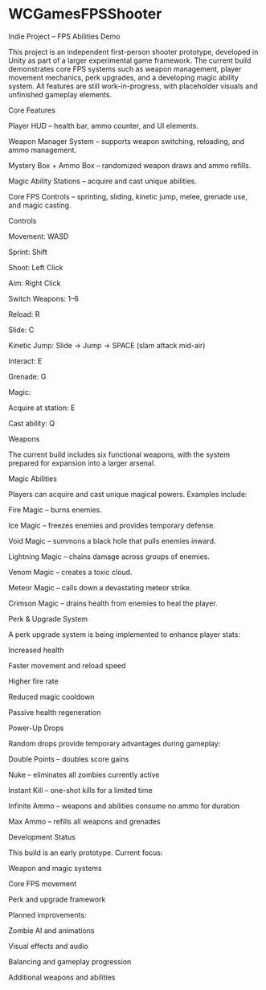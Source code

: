 # WCGamesFPSShooter
Indie Project – FPS Abilities Demo

This project is an independent first-person shooter prototype, developed in Unity as part of a larger experimental game framework.
The current build demonstrates core FPS systems such as weapon management, player movement mechanics, perk upgrades, and a developing magic ability system.
All features are still work-in-progress, with placeholder visuals and unfinished gameplay elements.

Core Features

Player HUD – health bar, ammo counter, and UI elements.

Weapon Manager System – supports weapon switching, reloading, and ammo management.

Mystery Box + Ammo Box – randomized weapon draws and ammo refills.

Magic Ability Stations – acquire and cast unique abilities.

Core FPS Controls – sprinting, sliding, kinetic jump, melee, grenade use, and magic casting.

Controls

Movement: WASD

Sprint: Shift

Shoot: Left Click

Aim: Right Click

Switch Weapons: 1–6

Reload: R

Slide: C

Kinetic Jump: Slide → Jump → SPACE (slam attack mid-air)

Interact: E

Grenade: G

Magic:

Acquire at station: E

Cast ability: Q

Weapons

The current build includes six functional weapons, with the system prepared for expansion into a larger arsenal.

Magic Abilities

Players can acquire and cast unique magical powers. Examples include:

Fire Magic – burns enemies.

Ice Magic – freezes enemies and provides temporary defense.

Void Magic – summons a black hole that pulls enemies inward.

Lightning Magic – chains damage across groups of enemies.

Venom Magic – creates a toxic cloud.

Meteor Magic – calls down a devastating meteor strike.

Crimson Magic – drains health from enemies to heal the player.

Perk & Upgrade System

A perk upgrade system is being implemented to enhance player stats:

Increased health

Faster movement and reload speed

Higher fire rate

Reduced magic cooldown

Passive health regeneration

Power-Up Drops

Random drops provide temporary advantages during gameplay:

Double Points – doubles score gains

Nuke – eliminates all zombies currently active

Instant Kill – one-shot kills for a limited time

Infinite Ammo – weapons and abilities consume no ammo for duration

Max Ammo – refills all weapons and grenades

Development Status

This build is an early prototype.
Current focus:

Weapon and magic systems

Core FPS movement

Perk and upgrade framework

Planned improvements:

Zombie AI and animations

Visual effects and audio

Balancing and gameplay progression

Additional weapons and abilities
